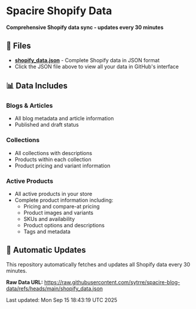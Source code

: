 # Spacire Shopify Data

**Comprehensive Shopify data sync - updates every 30 minutes**

## 📁 Files

- **[shopify_data.json](./shopify_data.json)** - Complete Shopify data in JSON format
- Click the JSON file above to view all your data in GitHub's interface

## 📊 Data Includes

### Blogs & Articles
- All blog metadata and article information
- Published and draft status

### Collections
- All collections with descriptions
- Products within each collection
- Product pricing and variant information

### Active Products
- All active products in your store
- Complete product information including:
  - Pricing and compare-at pricing
  - Product images and variants
  - SKUs and availability
  - Product options and descriptions
  - Tags and metadata

## 🔄 Automatic Updates

This repository automatically fetches and updates all Shopify data every 30 minutes.

**Raw Data URL:** https://raw.githubusercontent.com/sytrre/spacire-blog-data/refs/heads/main/shopify_data.json

Last updated: Mon Sep 15 18:43:19 UTC 2025
